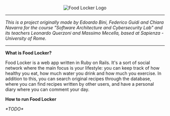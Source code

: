 <p align="center">
  <img  src="http://i.imgur.com/OUfhqcz.png" alt="Food Locker Logo"/>
</p>

----------

*This is a project originally made by Edoardo Bini, Federico Guidi and Chiara Navarra for the course "Software Architecture and Cybersecurity Lab" and its teachers Leonardo Querzoni and Massimo Mecella, based at Sapienza - University of Rome.*

----------

**What is Food Locker?**

Food Locker is a web app written in Ruby on Rails. It's a sort of social network where the main focus is your lifestyle: you can keep track of how healthy you eat, how much water you drink and how much you exercise. In addition to this, you can search original recipes through the database, where you can find recipes written by other users, and have a personal diary where you can comment your day.

**How to run Food Locker**

*\*TODO\**
